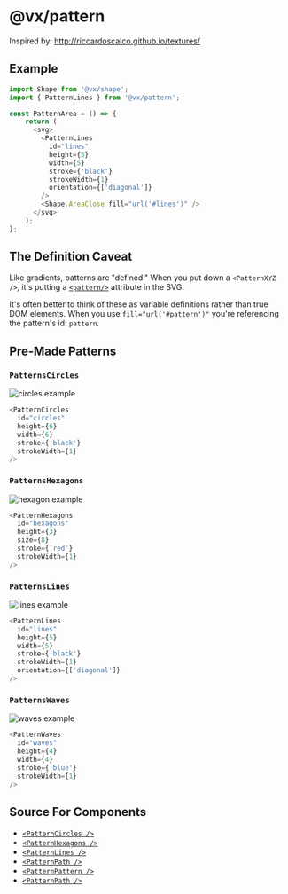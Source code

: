 # @vx/pattern

Inspired by: http://riccardoscalco.github.io/textures/

## Example

``` js
import Shape from '@vx/shape';
import { PatternLines } from '@vx/pattern';

const PatternArea = () => {
    return (
      <svg>
        <PatternLines
          id="lines"
          height={5}
          width={5}
          stroke={'black'}
          strokeWidth={1}
          orientation={['diagonal']}
        />
        <Shape.AreaClose fill="url('#lines')" />
      </svg>
    );
};
```

## The Definition Caveat

Like gradients, patterns are "defined." When you put down a `<PatternXYZ />`, it's putting a [`<pattern/>`](https://developer.mozilla.org/en-US/docs/Web/SVG/Tutorial/Patterns) attribute in the SVG.

It's often better to think of these as variable definitions rather than true DOM elements. When you use `fill="url('#pattern')"` you're referencing the pattern's id: `pattern`.


## Pre-Made Patterns

### `PatternsCircles`

![circles example](http://i.imgur.com/jd9YGJi.png)

``` js
<PatternCircles
  id="circles"
  height={6}
  width={6}
  stroke={'black'}
  strokeWidth={1}
/>
```

### `PatternsHexagons`

![hexagon example](http://i.imgur.com/3EL1Lza.png)

``` js
<PatternHexagons
  id="hexagons"
  height={3}
  size={8}
  stroke={'red'}
  strokeWidth={1}
/>
```

### `PatternsLines`

![lines example](http://i.imgur.com/E3cTmLZ.png)

``` js
<PatternLines
  id="lines"
  height={5}
  width={5}
  stroke={'black'}
  strokeWidth={1}
  orientation={['diagonal']}
/>
```

### `PatternsWaves`

![waves example](http://i.imgur.com/4fdwbhv.png)

``` js
<PatternWaves
  id="waves"
  height={4}
  width={4}
  stroke={'blue'}
  strokeWidth={1}
/>
```

## Source For Components

+ [`<PatternCircles />`](https://github.com/hshoff/vx/blob/master/packages/vx-pattern/src/patterns/Circles.js)
+ [`<PatternHexagons />`](https://github.com/hshoff/vx/blob/master/packages/vx-pattern/src/patterns/Hexagons.js)
+ [`<PatternLines />`](https://github.com/hshoff/vx/blob/master/packages/vx-pattern/src/patterns/Lines.js)
+ [`<PatternPath />`](https://github.com/hshoff/vx/blob/master/packages/vx-pattern/src/patterns/Path.js)
+ [`<PatternPattern />`](https://github.com/hshoff/vx/blob/master/packages/vx-pattern/src/patterns/Pattern.js)
+ [`<PatternPath />`](https://github.com/hshoff/vx/blob/master/packages/vx-pattern/src/patterns/Waves.js)
